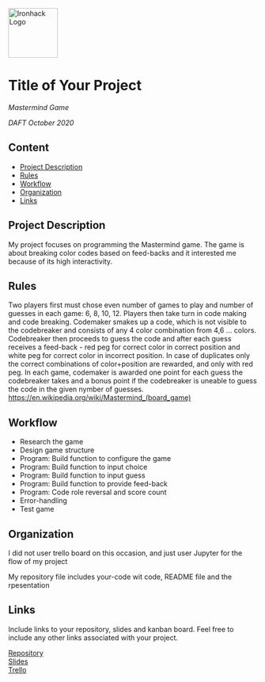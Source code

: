 <img src="https://bit.ly/2VnXWr2" alt="Ironhack Logo" width="100"/>

# Title of Your Project
*Mastermind Game*

*DAFT October 2020*

## Content
- [Project Description](#project-description)
- [Rules](#rules)
- [Workflow](#workflow)
- [Organization](#organization)
- [Links](#links)

## Project Description
My project focuses on programming the Mastermind game. 
The game is about breaking color codes based on feed-backs and it interested me because of its high interactivity.

## Rules
Two players first must chose even number of games to play and number of guesses in each game: 6, 8, 10, 12. 
Players then take turn in code making and code breaking. Codemaker smakes up a code, which is not visible to the
codebreaker and consists of any 4 color combination from 4,6 ... colors. Codebreaker then proceeds to guess the code
and after each guess receives a feed-back - red peg for correct color in correct position and white peg for correct color
in incorrect position. In case of duplicates only the correct combinations of color+position are rewarded, and only with 
red peg. In each game, codemaker is awarded one point for each guess the codebreaker takes and a bonus point if the codebreaker
is uneable to guess the code in the given nymber of guesses.
https://en.wikipedia.org/wiki/Mastermind_(board_game)

## Workflow
- Research the game
- Design game structure
- Program: Build function to configure the game
- Program: Build function to input choice
- Program: Build function to input guess
- Program: Build function to provide feed-back
- Program: Code role reversal and score count
- Error-handling
- Test game

## Organization
I did not user trello board on this occasion, and just user Jupyter for the flow of my project

My repository file includes your-code wit code, README file and the rpesentation 

## Links
Include links to your repository, slides and kanban board. Feel free to include any other links associated with your project.

[Repository](https://github.com/IrynaHorova/dataV2-labs/tree/master/module-1/Mini-Project)  
[Slides](https://github.com/IrynaHorova/dataV2-labs/blob/master/module-1/Mini-Project/Presentation.pptx)  
[Trello](https://trello.com/en)  
